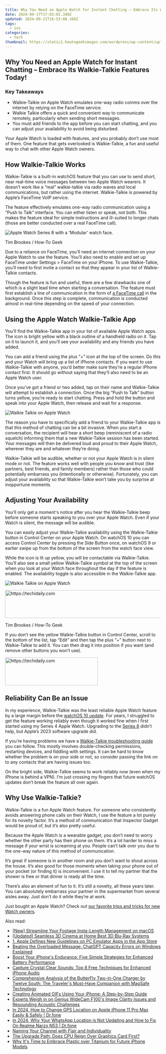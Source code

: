 ```yaml
---
title: Why You Need an Apple Watch for Instant Chatting – Embrace Its Walkie-Talkie Features Today!
date: 2024-09-17T17:03:01.340Z
updated: 2024-09-21T16:53:08.166Z
tags:
  - ios
categories:
  - tech
thumbnail: https://static1.howtogeekimages.com/wordpress/wp-content/uploads/2024/05/walkie_talkie_featured.jpg
---
```


## Why You Need an Apple Watch for Instant Chatting – Embrace Its Walkie-Talkie Features Today!

### Key Takeaways

* Walkie-Talkie on Apple Watch emulates one-way radio comms over the internet by relying on the FaceTime service.
* Walkie Talkie offers a quick and convenient way to communicate remotely, particularly when sending short messages.
* You must add friends to the app before you can start chatting, and you can adjust your availability to avoid being disturbed.

 Your Apple Watch is loaded with features, and you probably don’t use most of them. One feature that gets overlooked is Walkie-Talkie, a fun and useful way to chat with other Apple Watch owners.

##  How Walkie-Talkie Works

 Walkie-Talkie is a built-in watchOS feature that you can use to send short, near real-time voice messages between two Apple Watch wearers. It doesn’t work like a “real” walkie-talkie via radio waves and local communications, but rather using the internet. Walkie-Talkie is powered by Apple’s FaceTime VoIP service.

 The feature effectively emulates one-way radio communication using a “Push to Talk” interface. You can either listen or speak, not both. This makes the feature ideal for simple instructions and ill-suited to longer chats (those are better conducted over a real FaceTime call).

![Apple Watch Series 8 with a 'Modular' watch face.](https://static1.howtogeekimages.com/wordpress/wp-content/uploads/2024/03/apple_watch_s8_modular.jpg) 

Tim Brookes / How-To Geek

 Due to a reliance on FaceTime, you’ll need an internet connection on your Apple Watch to use the feature. You’ll also need to enable and set up FaceTime under Settings > FaceTime on your iPhone. To use Walkie-Talkie, you’ll need to first invite a contact so that they appear in your list of Walkie-Talkie contacts.

 Though the feature is fun and useful, there are a few drawbacks one of which is a slight lead time when starting a conversation. The feature must first establish a line of communication in the form of [a FaceTime call](https://tiktok-clips.techidaily.com/updated-insightful-comparison-of-triller-and-tiktoks-content-models-max-156-chars/) in the background. Once this step is complete, communication is conducted almost in real-time depending on the speed of your connection.

##  Using the Apple Watch Walkie-Talkie App

 You’ll find the Walkie-Talkie app in your list of available Apple Watch apps. The icon is bright yellow with a black outline of a handheld radio on it. Tap on it to launch it, and you’ll see your availability and any friends you have added.

 You can add a friend using the plus “+” icon at the top of the screen. Do this and your Watch will bring up a list of iPhone contacts. If you want to use Walkie-Talkie with anyone, you’d better make sure they’re a regular iPhone contact first. It should go without saying that they’ll also need to be an Apple Watch user.

 Once you’ve got a friend or two added, tap on their name and Walkie-Talkie will attempt to establish a connection. Once the big “Push to Talk” button turns yellow, you’re ready to start chatting. Press and hold the button and speak into your Apple Watch, then release and wait for a response.

![Walkie Talkie on Apple Watch](https://static1.howtogeekimages.com/wordpress/wp-content/uploads/2021/01/walkie_talkie.png) 

 The reason you have to specifically add a friend to your Walkie-Talkie app is that this method of chatting can be a bit invasive. When you start a conversation, the recipient will hear a short beep (reminiscent of a radio squelch) informing them that a new Walkie-Talkie session has been started. Your messages will then be delivered loud and proud to their Apple Watch, wherever they are and whatever they’re doing.

 Walkie-Talkie will be audible, whether or not your Apple Watch is in silent mode or not. The feature works well with people you know and trust (like partners, best friends, and family members) rather than those who could potentially embarrass you (intentionally or otherwise). Fortunately, you can adjust your availability so that Walkie-Talkie won’t take you by surprise at inopportune moments.

##  Adjusting Your Availability

 You’ll only get a moment's notice after you hear the Walkie-Talkie beep before someone starts speaking to you over your Apple Watch. Even if your Watch is silent, the message will be audible.

 You can easily adjust your Walkie-Talkie availability using the Walkie-Talkie button in Control Center on your Apple Watch. On watchOS 10 you can access Control Center by pressing the Side Button once, on watchOS 9 or earlier swipe up from the bottom of the screen from the watch face view.

 While the icon is lit up yellow, you will be contactable via Walkie-Talkie. You’ll also see a small yellow Walkie-Talkie symbol at the top of the screen when you look at your Watch face throughout the day if the feature is enabled. The availability toggle is also accessible in the Walkie-Talkie app.

![Walkie Talkie on Apple Watch](https://static1.howtogeekimages.com/wordpress/wp-content/uploads/2022/10/walkie_talkie_hero.jpg) 

<!-- affiliate ads begin -->
<a href="https://aligracehair.sjv.io/c/5597632/2135405/19272" target="_top" id="2135405">
  <img src="//a.impactradius-go.com/display-ad/19272-2135405" border="0" alt="https://techidaily.com" width="728" height="90"/>
</a>
<img height="0" width="0" src="https://aligracehair.sjv.io/i/5597632/2135405/19272" style="position:absolute;visibility:hidden;" border="0" />
<!-- affiliate ads end -->

Tim Brookes / How-To Geek

 If you don’t see the yellow Walkie-Talkie button in Control Center, scroll to the bottom of the list, tap “Edit” and then tap the plus “+” button next to Walkie-Talkie to add it. You can then drag it into position if you want (and remove other buttons you won’t use).

<!-- affiliate ads begin -->
<a href="https://laganoo.pxf.io/c/5597632/1657395/16446" target="_top" id="1657395">
  <img src="//a.impactradius-go.com/display-ad/16446-1657395" border="0" alt="https://techidaily.com" width="300" height="90"/>
</a>
<img height="0" width="0" src="https://laganoo.pxf.io/i/5597632/1657395/16446" style="position:absolute;visibility:hidden;" border="0" />
<!-- affiliate ads end -->

##  Reliability Can Be an Issue

 In my experience, Walkie-Talkie was the least reliable Apple Watch feature by a large margin before the [watchOS 10 update](https://article-tips.techidaily.com/2024-approved-ghostly-3-melee-golem-4s-challenge/). For years, I struggled to get the feature working reliably even though it worked fine when I first started using my Series 4 Apple Watch. Upgrading to the [Series 8](https://remote-screen-capture.techidaily.com/voice-recording-mastery-with-ipad-tools/) didn’t help, but Apple’s 2023 software upgrade did.

 If you’re having problems we have a [Walkie-Talkie troubleshooting guide](https://digital-screen-recording.techidaily.com/updated-in-2024-unveiling-the-top-methods-of-video-and-screenshots/) you can follow. This mostly involves double-checking permissions, restarting devices, and fiddling with settings. It can be hard to know whether the problem is on your side or not, so consider passing the link on to any contacts that are having issues too.

 On the bright side, Walkie-Talkie seems to work reliably now (even when my iPhone is behind a VPN). I’m just crossing my fingers that future watchOS updates don’t break the feature all over again.

##  Why Use Walkie-Talkie?

 Walkie-Talkie is a fun Apple Watch feature. For someone who consistently avoids answering phone calls on their Watch, I use the feature a lot purely for its novelty factor. It’s a method of communication that Inspector Gadget would be proud of, but it’s also pretty useful.

 Because the Apple Watch is a wearable gadget, you don’t need to worry whether the other party has their phone on them. It’s a lot harder to miss a message if your wrist is screaming at you. People can’t talk over you due to the one-way nature of this method of communication.

 It’s great if someone is in another room and you don’t want to shout across the house. It’s also good for those moments when taking your phone out of your pocket (or finding it) is inconvenient. I use it to tell my partner that the shower is free or that dinner is ready all the time.

 There’s also an element of fun to it. It’s still a novelty, all these years later. You can absolutely embarrass your partner in the supermarket from several aisles away. Just don’t do it while they’re at work.

 Just bought an Apple Watch? Check out [our favorite trips and tricks for new Watch owners](https://buynow-reviews.techidaily.com/ddpai-mini3-dashcam-a-surprisingly-entertaining-journey-on-the-roads/).

<ins class="adsbygoogle"
     style="display:block"
     data-ad-format="autorelaxed"
     data-ad-client="ca-pub-7571918770474297"
     data-ad-slot="1223367746"></ins>

<ins class="adsbygoogle"
     style="display:block"
     data-ad-client="ca-pub-7571918770474297"
     data-ad-slot="8358498916"
     data-ad-format="auto"
     data-full-width-responsive="true"></ins>

<span class="atpl-alsoreadstyle">Also read:</span>
<div><ul>
<li><a href="https://instagram-video-recordings.techidaily.com/new-streamline-your-footage-insta-length-management-on-macos/"><u>[New] Streamline Your Footage Insta-Length Management on macOS</u></a></li>
<li><a href="https://extra-skills.techidaily.com/updated-seamless-3d-cinema-at-home-best-3d-blu-ray-systems/"><u>[Updated] Seamless 3D Cinema at Home Best 3D Blu-Ray Systems</u></a></li>
<li><a href="https://os-tips.techidaily.com/1-apple-defines-new-guidelines-on-pc-emulator-apps-in-the-app-store/"><u>1. Apple Defines New Guidelines on PC Emulator Apps in the App Store</u></a></li>
<li><a href="https://tech-revival.techidaily.com/beating-the-overloaded-message-chatgpt-capacity-errors-on-windows-explained/"><u>Beating the Overloaded Message: ChatGPT Capacity Errors on Windows Explained</u></a></li>
<li><a href="https://os-tips.techidaily.com/boost-your-iphones-endurance-five-simple-strategies-for-enhanced-battery-performance/"><u>Boost Your iPhone's Endurance: Five Simple Strategies for Enhanced Battery Performance</u></a></li>
<li><a href="https://os-tips.techidaily.com/capture-crystal-clear-sounds-top-8-free-techniques-for-enhanced-iphone-audio/"><u>Capture Crystal Clear Sounds: Top 8 Free Techniques for Enhanced iPhone Audio</u></a></li>
<li><a href="https://os-tips.techidaily.com/comprehensive-analysis-of-the-butterfly-two-in-one-charger-by-twelve-south-the-travelers-must-have-companion-with-magsafe-technology/"><u>Comprehensive Analysis of the ButterFly Two-in-One Charger by Twelve South: The Traveler's Must-Have Companion with MagSafe Technology</u></a></li>
<li><a href="https://os-tips.techidaily.com/creating-animated-gifs-using-your-iphone-a-step-by-step-guide/"><u>Creating Animated GIFs Using Your iPhone: A Step-by-Step Guide</u></a></li>
<li><a href="https://buynow-tips.techidaily.com/experts-weigh-in-on-genius-widecam-f100s-image-clarity-issues-and-resounding-acoustic-challenges/"><u>Experts Weigh in on Genius WideCam F100's Image Clarity Issues and Resounding Acoustic Challenges</u></a></li>
<li><a href="https://location-social.techidaily.com/in-2024-how-to-change-gps-location-on-apple-iphone-11-pro-max-easily-and-safely-drfone-by-drfone-virtual-ios/"><u>In 2024, How to Change GPS Location on Apple iPhone 11 Pro Max Easily & Safely | Dr.fone</u></a></li>
<li><a href="https://location-social.techidaily.com/in-2024-why-your-whatsapp-location-is-not-updating-and-how-to-fix-on-realme-narzo-n53-drfone-by-drfone-virtual-android/"><u>In 2024, Why Your WhatsApp Location is Not Updating and How to Fix On Realme Narzo N53 | Dr.fone</u></a></li>
<li><a href="https://youtube-blog.techidaily.com/g-your-channel-with-flair-and-individuality/"><u>Naming Your Channel with Flair and Individuality</u></a></li>
<li><a href="https://games-able.techidaily.com/the-upgrade-path-does-cpu-reign-over-graphics-card-first/"><u>The Upgrade Path: Does CPU Reign Over Graphics Card First?</u></a></li>
<li><a href="https://os-tips.techidaily.com/why-its-time-to-embrace-plastic-over-titanium-for-future-iphone-models/"><u>Why It's Time to Embrace Plastic over Titanium for Future iPhone Models</u></a></li>
</ul></div>

